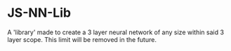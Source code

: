 # JS-NN-Lib
A 'library' made to create a 3 layer neural network of any size within said 3 layer scope. This limit will be removed in the future.
